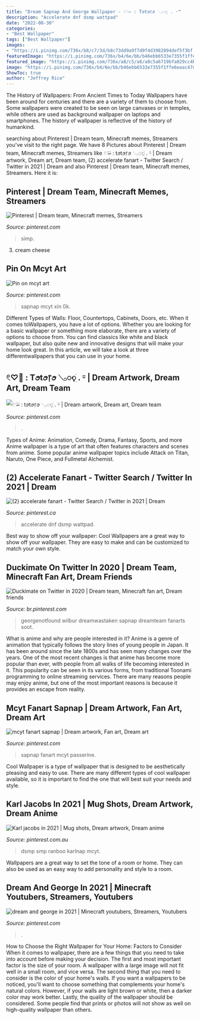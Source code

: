 ```yaml
---
title: "Dream Sapnap And George Wallpaper - 𓏲♡̶ : Tꪮtꪮ᥅ꪮ 𓂅᮫᜔ִׂ . ᵕ̈"
description: "Accelerate dnf dsmp wattpad"
date: "2022-08-30"
categories:
- "Best Wallpaper"
tags: ["Best Wallpaper"]
images:
- "https://i.pinimg.com/736x/b8/c7/3d/b8c73dd9a9f7d9f4d3982894def5f3bf.jpg"
featuredImage: "https://i.pinimg.com/736x/b4/6e/bb/b46ebb6533e7355f1ffe6eaac47dc900.jpg"
featured_image: "https://i.pinimg.com/736x/a8/c5/a6/a8c5a6719bfa829cc4bd5220b47dada8.jpg"
image: "https://i.pinimg.com/736x/b4/6e/bb/b46ebb6533e7355f1ffe6eaac47dc900.jpg"
ShowToc: true
author: "Jeffrey Rice"
---
```



The History of Wallpapers: From Ancient Times to Today
Wallpapers have been around for centuries and there are a variety of them to choose from. Some wallpapers were created to be seen on large canvases or in temples, while others are used as background wallpaper on laptops and smartphones. The history of wallpaper is reflective of the history of humankind.

	

		
searching about Pinterest | Dream team, Minecraft memes, Streamers you've visit to the right page. We have 8 Pictures about Pinterest | Dream team, Minecraft memes, Streamers like 𓏲♡̶ : tꪮtꪮ᥅ꪮ 𓂅᮫᜔ִׂ . ᵕ̈ | Dream artwork, Dream art, Dream team, (2) accelerate fanart - Twitter Search / Twitter in 2021 | Dream and also Pinterest | Dream team, Minecraft memes, Streamers. Here it is:
		
    
## Pinterest | Dream Team, Minecraft Memes, Streamers

<img loading=lazy src="https://i.pinimg.com/736x/f7/5b/3b/f75b3bae974b0147915e644b5be1c978.jpg" onerror="this.onerror=null;this.src='https://tse1.mm.bing.net/th?id=OIP.Niw7nGHRooeA9vWvX0JjEAHaHA&amp;pid=15.1';" alt="Pinterest | Dream team, Minecraft memes, Streamers">

_Source: pinterest.com_

>simp. 

	

3. cream cheese 

    
## Pin On Mcyt Art

<img loading=lazy src="https://i.pinimg.com/736x/8c/c6/d7/8cc6d7b55aaf077b73f821b3356a8228.jpg" onerror="this.onerror=null;this.src='https://tse2.mm.bing.net/th?id=OIP.MRkbp2IoU54IpzoSnUgRWQHaKd&amp;pid=15.1';" alt="Pin on mcyt art">

_Source: pinterest.com_

>sapnap mcyt xin 0k. 

	

Different Types of Walls: Floor, Countertops, Cabinets, Doors, etc.
When it comes toWallpapers, you have a lot of options. Whether you are looking for a basic wallpaper or something more elaborate, there are a variety of options to choose from. You can find classics like white and black wallpaper, but also quite new and innovative designs that will make your home look great. In this article, we will take a look at three differentwallpapers that you can use in your home.

    
## 𓏲♡̶ : Tꪮtꪮ᥅ꪮ 𓂅᮫᜔ִׂ . ᵕ̈ | Dream Artwork, Dream Art, Dream Team

<img loading=lazy src="https://i.pinimg.com/736x/a8/c5/a6/a8c5a6719bfa829cc4bd5220b47dada8.jpg" onerror="this.onerror=null;this.src='https://tse1.mm.bing.net/th?id=OIP.k--Skc7rlSzbFTL_xVVdLAHaEp&amp;pid=15.1';" alt="𓏲♡̶ : tꪮtꪮ᥅ꪮ 𓂅᮫᜔ִׂ . ᵕ̈ | Dream artwork, Dream art, Dream team">

_Source: pinterest.com_

>. 

	

Types of Anime: Animation, Comedy, Drama, Fantasy, Sports, and more
Anime wallpaper is a type of art that often features characters and scenes from anime. Some popular anime wallpaper topics include Attack on Titan, Naruto, One Piece, and Fullmetal Alchemist.

    
## (2) Accelerate Fanart - Twitter Search / Twitter In 2021 | Dream

<img loading=lazy src="https://i.pinimg.com/736x/8a/06/f5/8a06f55d364d03f10f993dd967d7b2a9.jpg" onerror="this.onerror=null;this.src='https://tse1.mm.bing.net/th?id=OIP.GvFYRYhLnoDJOQ-PqEp6sAHaFM&amp;pid=15.1';" alt="(2) accelerate fanart - Twitter Search / Twitter in 2021 | Dream">

_Source: pinterest.ca_

>accelerate dnf dsmp wattpad. 

	

Best way to show off your wallpaper:
Cool Wallpapers are a great way to show off your wallpaper. They are easy to make and can be customized to match your own style.

    
## Duckimate On Twitter In 2020 | Dream Team, Minecraft Fan Art, Dream Friends

<img loading=lazy src="https://i.pinimg.com/736x/91/fa/24/91fa2483d5166b284ab7a3cb04c7eeeb.jpg" onerror="this.onerror=null;this.src='https://tse1.mm.bing.net/th?id=OIP.XeG0MjSV-VPa4KYX3pVVtAHaM4&amp;pid=15.1';" alt="Duckimate on Twitter in 2020 | Dream team, Minecraft fan art, Dream friends">

_Source: br.pinterest.com_

>georgenotfound wilbur dreamwastaken sapnap dreamteam fanarts soot. 

	

What is anime and why are people interested in it?
Anime is a genre of animation that typically follows the story lines of young people in Japan. It has been around since the late 1800s and has seen many changes over the years. One of the most recent changes is that anime has become more popular than ever, with people from all walks of life becoming interested in it. This popularity can be seen in its various forms, from traditional Toonami programming to online streaming services. There are many reasons people may enjoy anime, but one of the most important reasons is because it provides an escape from reality.

    
## Mcyt Fanart Sapnap | Dream Artwork, Fan Art, Dream Art

<img loading=lazy src="https://i.pinimg.com/736x/b4/6e/bb/b46ebb6533e7355f1ffe6eaac47dc900.jpg" onerror="this.onerror=null;this.src='https://tse2.mm.bing.net/th?id=OIP.c_GZDJZByqdm846Ltjs6xQHaJQ&amp;pid=15.1';" alt="mcyt fanart sapnap | Dream artwork, Fan art, Dream art">

_Source: pinterest.com_

>sapnap fanart mcyt passerine. 

	

Cool Wallpaper is a type of wallpaper that is designed to be aesthetically pleasing and easy to use. There are many different types of cool wallpaper available, so it is important to find the one that will best suit your needs and style.

    
## Karl Jacobs In 2021 | Mug Shots, Dream Artwork, Dream Anime

<img loading=lazy src="https://i.pinimg.com/736x/b8/c7/3d/b8c73dd9a9f7d9f4d3982894def5f3bf.jpg" onerror="this.onerror=null;this.src='https://tse1.mm.bing.net/th?id=OIP.Klf9G4ovq0WxZTitQ03LVAHaJv&amp;pid=15.1';" alt="Karl jacobs in 2021 | Mug shots, Dream artwork, Dream anime">

_Source: pinterest.com.au_

>dsmp smp ranboo karlnap mcyt. 

	

Wallpapers are a great way to set the tone of a room or home. They can also be used as an easy way to add personality and style to a room.

    
## Dream And George In 2021 | Minecraft Youtubers, Streamers, Youtubers

<img loading=lazy src="https://i.pinimg.com/736x/48/06/df/4806df9b65dc6fb75e8cf3995b536721.jpg" onerror="this.onerror=null;this.src='https://tse2.mm.bing.net/th?id=OIP.jRZJ1qQl6ilwsrlY9MPqOAHaD2&amp;pid=15.1';" alt="dream and george in 2021 | Minecraft youtubers, Streamers, Youtubers">

_Source: pinterest.com_

>. 

	

How to Choose the Right Wallpaper for Your Home: Factors to Consider
When it comes to wallpaper, there are a few things that you need to take into account before making your decision. The first and most important factor is the size of your room. A wallpaper with a large image will not fit well in a small room, and vice versa. 
The second thing that you need to consider is the color of your home's walls. If you want a wallpapers to be noticed, you'll want to choose something that complements your home's natural colors. However, if your walls are light brown or white, then a darker color may work better. 
Lastly, the quality of the wallpaper should be considered. Some people find that prints or photos will not show as well on high-quality wallpaper than others.

